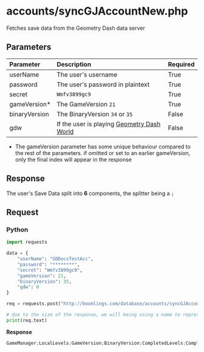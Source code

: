 # accounts/syncGJAccountNew.php

Fetches save data from the Geometry Dash data server

## Parameters

| Parameter | Description | Required | 
|:-----------|:------------|:---------|
| userName | The user's username | True |
| password | The user's password in plaintext | True |
| secret | `Wmfv3899gc9` | True
| gameVersion* | The GameVersion `21` | True |
| binaryVersion | The BinaryVersion `34` or `35` | False |
| gdw | If the user is playing [Geometry Dash World](#) | False |

* The gameVersion parameter has some unique behaviour compared to the rest of the parameters. if omitted or set to an earlier gameVersion, only the final index will appear in the response

## Response

The user's Save Data split into **6** components, the splitter being a `;`

## Request

<!-- tabs:start -->

### **Python**

```py
import requests

data = {
    "userName": "GDDocsTestAcc",
    "password": "********",
    "secret": "Wmfv3899gc9",
    "gameVersion": 21,
    "binaryVersion": 35,
    "gdw": 0
}

req = requests.post("http://boomlings.com/database/accounts/syncGJAccountNew.php", data=data)

# due to the size of the response, we will being using a name to represent the piece of data returned from the server
print(req.text)
```

**Response**
```py
GameManager;LocalLevels;GameVersion;BinaryVersion;CompletedLevels;CompletedMappacks
```

<!-- tabs:end -->